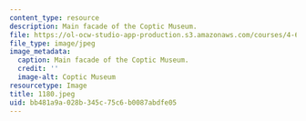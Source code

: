 ```yaml
---
content_type: resource
description: Main facade of the Coptic Museum.
file: https://ol-ocw-studio-app-production.s3.amazonaws.com/courses/4-615-the-architecture-of-cairo-spring-2002/bb481a9a028b345c75c6b0087abdfe05_1180.jpeg
file_type: image/jpeg
image_metadata:
  caption: Main facade of the Coptic Museum.
  credit: ''
  image-alt: Coptic Museum
resourcetype: Image
title: 1180.jpeg
uid: bb481a9a-028b-345c-75c6-b0087abdfe05
---
```

